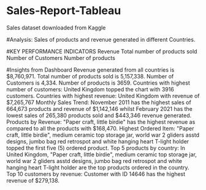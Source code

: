 # Sales-Report-Tableau

Sales dataset downloaded from Kaggle

#Analysis: Sales of products and revenue generated in different Countries.

#KEY PERFORMANCE INDICATORS
Revenue
Total number of products sold
Number of Customers
Number of products

#Insights from Dashboard
Revenue generated from all countries is $8,760,971.
Total number of products sold is 5,157,338.
Number of Customers is 4,334.
Number of products is 3659.
Countries with highest number of customers: United Kingdom topped the chart with 3916 customers.
Countries with highest revenue: United Kingdom with revenue of $7,265,767
Monthly Sales Trend: November 2011 has the highest sales  of 664,673 products and revenue of $1,142,146 whilst February 2021 has the lowest sales of 265,380 products sold and $443,346 revenue generated.
Products by Revenue: "Paper craft, little birdie" has the highest revenue as compared to all the products with $168,470.
Highest Ordered Item:  "Paper craft, little birdie", medium ceramic top storage jar, world war 2 gliders asstd designs, jumbo bag red retrospot and white hanging heart T-light holder topped the first five (5) ordered product.
Top 5 products by country: In United Kingdom,  "Paper craft, little birdie", medium ceramic top storage jar, world war 2 gliders asstd designs, jumbo bag red retrospot and white hanging heart T-light holder are the top products ordered in the country.
Top 10 customers by revenue: Customer with ID 14646 has the highest revenue of $279,138.
